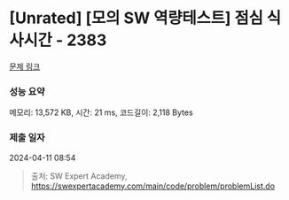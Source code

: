 # [Unrated] [모의 SW 역량테스트] 점심 식사시간 - 2383 

[문제 링크](https://swexpertacademy.com/main/code/problem/problemDetail.do?contestProbId=AV5-BEE6AK0DFAVl) 

### 성능 요약

메모리: 13,572 KB, 시간: 21 ms, 코드길이: 2,118 Bytes

### 제출 일자

2024-04-11 08:54



> 출처: SW Expert Academy, https://swexpertacademy.com/main/code/problem/problemList.do